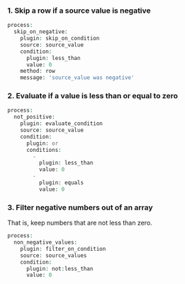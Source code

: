 ### 1\. Skip a row if a source value is negative

```php
process:
  skip_on_negative:
    plugin: skip_on_condition
    source: source_value
    condition:
      plugin: less_than
      value: 0
    method: row
    message: 'source_value was negative'
```

###  2\. Evaluate if a value is less than or equal to zero

```php
process:
  not_positive:
    plugin: evaluate_condition
    source: source_value
    condition:
      plugin: or
      conditions:
        -
          plugin: less_than
          value: 0
        -
          plugin: equals
          value: 0
```

###  3\. Filter negative numbers out of an array

That is, keep numbers that are not less than zero. 

```php
process:
  non_negative_values:
    plugin: filter_on_condition
    source: source_values
    condition:
      plugin: not:less_than
      value: 0
```